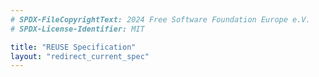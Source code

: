 ```yaml
---
# SPDX-FileCopyrightText: 2024 Free Software Foundation Europe e.V.
# SPDX-License-Identifier: MIT

title: "REUSE Specification"
layout: "redirect_current_spec"
---
```

